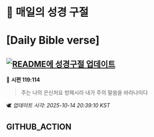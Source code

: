 # 🙏 매일의 성경 구절
# [Daily Bible verse]
## [![README에 성경구절 업데이트](https://github.com/DONGSUKA/first_test/actions/workflows/update-readme-bible.yml/badge.svg)](https://github.com/DONGSUKA/first_test/actions/workflows/update-readme-bible.yml)
<!-- START_BIBLE_VERSE -->
📖 **시편 119:114**
> 주는 나의 은신처요 방패시라 내가 주의 말씀을 바라나이다

🕊️ _업데이트 시각: 2025-10-14 20:39:10 KST_
  <!-- END_BIBLE_VERSE -->
## GITHUB_ACTION
